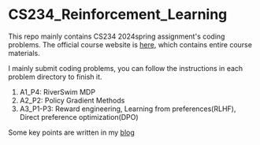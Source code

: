 # CS234_Reinforcement_Learning
This repo mainly contains CS234 2024spring assignment's coding problems. The official course website is [here](https://web.stanford.edu/class/cs234/), which contains entire course materials.

I mainly submit coding problems, you can follow the instructions in each problem directory to finish it.
1. A1_P4: RiverSwim MDP
2. A2_P2: Policy Gradient Methods
3. A3_P1-P3: Reward engineering, Learning from preferences(RLHF), Direct preference optimization(DPO)

Some key points are written in my [blog](https://www.zhihu.com/column/c_1787437165808025601)
